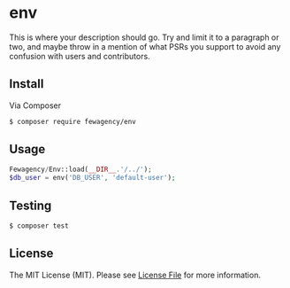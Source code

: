 # env

This is where your description should go. Try and limit it to a paragraph or two, and maybe throw in a mention of what
PSRs you support to avoid any confusion with users and contributors.

## Install

Via Composer

``` bash
$ composer require fewagency/env
```

## Usage

``` php
Fewagency/Env::load(__DIR__.'/../');
$db_user = env('DB_USER', 'default-user');
```

## Testing

``` bash
$ composer test
```

## License

The MIT License (MIT). Please see [License File](LICENSE.md) for more information.
